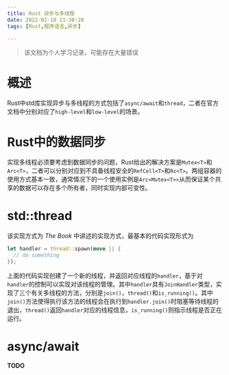 ```yaml
---
title: Rust 异步与多线程
date: 2022-02-18 21:38:28
tags: [Rust,程序语言,异步]

---
```


> 该文档为个人学习记录，可能存在大量错误

# 概述

Rust中std库实现异步与多线程的方式包括了`async/await`和`thread`，二者在官方文档中分别对应了`high-level`和`low-level`的场景。

<!--more-->

# Rust中的数据同步

实现多线程必须要考虑到数据同步的问题，Rust给出的解决方案是`Mutex<T>`和`Arc<T>`，二者可以分别对应到不具备线程安全的`RefCell<T>`和`Rc<T>`。两组容器的使用方式基本一致，通常情况下的一个使用实例是`Arc<Mutex<T>>`从而保证某个共享的数据可以存在多个所有者，同时实现内部可变性。

# std::thread

该实现方式为 *The Book* 中讲述的实现方式，最基本的代码实现形式为

```rust
let handler = thread::spawn(move || {
  // do something
});
```

上面的代码实现创建了一个新的线程，并返回对应线程的`handler`，基于对`handler`的控制可以实现对该线程的管理。其中`handler`具有`JoinHandler`类型，实现了三个有关多线程的方法，分别是`join()`，`thread()`和`is_running()`。其中`join()`方法使得执行该方法的线程会在执行到`handler.join()`时阻塞等待线程的退出，`thread()`返回`handler`对应的线程信息，`is_running()`则指示线程是否正在运行。

# async/await

**TODO**


